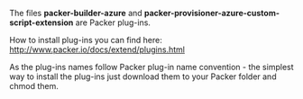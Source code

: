 
The files **packer-builder-azure** and **packer-provisioner-azure-custom-script-extension** are Packer plug-ins. 

How to install plug-ins you can find here: http://www.packer.io/docs/extend/plugins.html

As the plug-ins names follow Packer plug-in name convention - the simplest way to install the plug-ins just download them to your Packer folder and chmod them.
